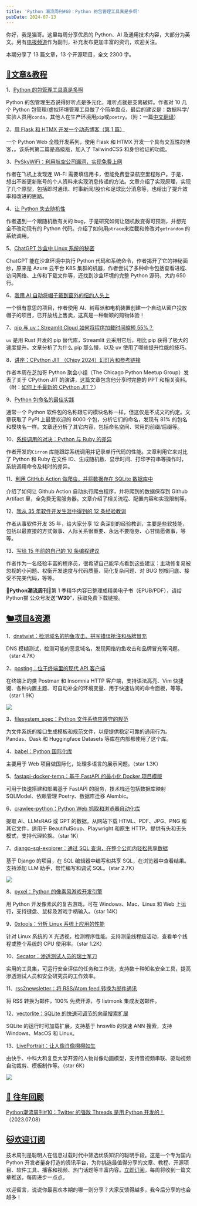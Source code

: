 ```yaml
---
title: 'Python 潮流周刊#60：Python 的包管理工具真是多啊'
pubDate: 2024-07-13
---
```


你好，我是猫哥。这里每周分享优质的 Python、AI 及通用技术内容，大部分为英文。另有[电报频道](https://t.me/pythontrendingweekly)作为副刊，补充发布更加丰富的资讯，欢迎关注。

本期分享了 13 篇文章，13 个开源项目，全文 2300 字。

## [🦄文章&教程](https://xiaobot.net/p/python_weekly)

1、[Python 的包管理工具真是多啊](https://dublog.net/blog/so-many-python-package-managers/)

Python 的包管理生态说得好听点是多元化，难听点就是支离破碎。作者对 10 几个 Python 包管理/虚拟环境管理工具做了个简单盘点，最后的建议是：数据科学/实验人员用`conda`，其他人在生产环境用`pip`或`poetry`。（附：一篇[中文翻译](https://juejin.cn/post/7389651690306338857)）

2、[用 Flask 和 HTMX 开发一个动态博客（第 1 篇）](https://devtoys.io/2024/06/30/building-a-dynamic-blog-with-flask-and-htmx/)

一个 Python Web 全栈开发系列，使用 Flask 和 HTMX 开发一个具有交互性的博客，。该系列第二篇是高级版，加入了 TailwindCSS 和身份验证的功能。

3、[PySkyWiFi：利用航空公司漏洞，实现免费上网](https://robertheaton.com/pyskywifi/)

作者在飞机上发现连 Wi-Fi 需要填信用卡，但能免费登录航空里程账户。于是，想出不断更新账号的个人资料来实现消息传递的方法。文章介绍了实现原理，实现了几个原型，包括即时通讯、时事新闻/股价和足球比分消息等，也给出了提升效率和改进的思路。

4、[让 Python 失去随机性](https://healeycodes.com/making-python-less-random)

作者遇到一个跟随机数有关的 bug，于是研究如何让随机数变得可预测，并想完全不改动现有的 Python 代码。介绍了如何用`ptrace`来拦截和修改对`getrandom` 的系统调用。

5、[ChatGPT 沙盒中 Linux 系统的秘密](https://incoherency.co.uk/blog/stories/chatgpt-linux.html)

ChatGPT 能在沙盒环境中执行 Python 代码和系统命令，作者揭开了它的神秘面纱，原来是 Azure 云平台 K8S 集群的机器，作者尝试了多种命令包括查看进程、访问网络、上传和下载文件等，还找到沙盒环境的完整 Python 源码，大约 650 行。

6、[我用 AI 自动将帽子戴到窗外的纽约人头上](https://dropofahat.zone/)

一个很有意思的项目，作者使用 AI、树莓派和电机装置创建一个自动从窗户投放帽子的项目，已开放线上售卖，这真是一种新颖的购物体验！

7、[pip 与 uv：Streamlit Cloud 如何将程序加载时间缩短 55%？](https://blog.streamlit.io/python-pip-vs-astral-uv/)

`uv` 是用 Rust 开发的 pip 替代库，Streamlit 云采用它后，相比 pip 获得了极大的速度提升。文章分析了为什么 pip 那么慢，以及 uv 使用了哪些提升性能的技巧。

8、[讲座：CPython JIT （Chipy 2024）幻灯片和参考链接](https://jeff.glass/post/chipyjit2024/)

作者本周在芝加哥 Python 聚会小组（The Chicago Python Meetup Group）发表了关于 CPython JIT 的演讲，这篇文章包含他分享时完整的 PPT 和相关资料。（附：[如何上手最新的 CPython JIT？](https://jeff.glass/post/try-cpython-jit/)）

9、[Python 包命名的最佳实践](https://joshcannon.me/2024/07/05/package-names.html)

通常一个 Python 软件包的名称跟它的模块名称一样，但这仅是不成文的约定。文章获取了 PyPI 上最受欢迎的 8000 个包，分析它们的命名，发现有 81% 的包名和模块名一样。文章还分析了其它内容，包括命名空间、常用的前缀/后缀等。

10、[系统调用的对决：Python 与 Ruby 的差异](https://blog.mattstuchlik.com/2024/07/07/syscall-showdown.html)

作者开发的`Cirron` 库能跟踪系统调用并记录单行代码的性能。文章利用它来对比了 Python 和 Ruby 在文件 IO、生成随机数、显示时间、打印字符串等操作时，系统调用命令及耗时的差异。

11、[利用 GitHub Action 做爬虫，并将数据存在 SQLite 数据库中](https://jerrynsh.com/how-i-saved-scraped-data-in-an-sqlite-database-on-github/)

介绍了如何让 Github Action 自动执行爬虫程序，并将爬到的数据保存到 Github Artifact 里，全免费无需服务器。文章介绍了相关流程、配置内容和实现限制等。

12、[我从 35 年软件开发生涯中得到的 12 条经验教训](https://dev.jimgrey.net/2024/07/03/lessons-learned-in-35-years-of-making-software)

作者从事软件开发 35 年，给大家分享 12 条深刻的经验教训，主要是些软技能，包括以最直接的方式做事、人际关系很重要、永远不要隐身、心甘情愿做事，等等。

13、[写给 15 年前的自己的 10 条编程建议](https://mbuffett.com/posts/programming-advice-younger-self/)

作者作为一名经验丰富的程序员，很希望自己能早点看到这些建议：主动修复易被忽视的小问题、权衡开发速度与代码质量、简化复杂问题、对 BUG 刨根问底、接受不完美代码，等等。

🎁**Python潮流周刊**🎁第 1 季精华内容已整理成精美电子书（EPUB/PDF），请给 Python猫 公众号发送“**W30**”，获取免费下载链接。

## [🐿️项目&资源](https://xiaobot.net/p/python_weekly)

1、[dnstwist：检测域名的钓鱼攻击、拼写错误抢注和品牌冒充](https://github.com/elceef/dnstwist)

DNS 模糊测试，检测可能的恶意域名，发现网络钓鱼攻击和品牌冒充等问题。（star 4.7K）

2、[posting：位于终端里的现代 API 客户端](https://github.com/darrenburns/posting)

在终端上的类 Postman 和 Insomnia HTTP 客户端，支持语法高亮、Vim 快捷键、各种内置主题、可自动补全的环境变量、用于快速访问的命令面板，等等。（star 1.9K）

![](https://img.pythoncat.top/2024-07-12_posting.png)

3、[filesystem_spec：Python 文件系统应遵守的规范](https://github.com/fsspec/filesystem_spec)

为文件系统的接口生成模板和规范文件，以便提供稳定可靠的通用行为。Pandas、Dask 和 Huggingface Datasets 等库在内部都使用了这个库。

4、[babel：Python 国际化库](https://github.com/python-babel/babel)

主要用于 Web 项目做国际化，处理多语言的展示问题。（star 1.3K）

5、[fastapi-docker-temp：基于 FastAPI 的最小化 Docker 项目模版](https://github.com/liseami/fastapi-docker-temp)

可用于快速搭建和部署基于 FastAPI 的服务，技术栈还包括数据库映射 SQLModel、依赖管理 Poetry、数据库迁移 Alembic。

6、[crawlee-python：Python Web 抓取和浏览器自动化库](https://github.com/apify/crawlee-python)

提取 AI、LLMsRAG 或 GPT 的数据。从网站下载 HTML、PDF、JPG、PNG 和其它文件，适用于 BeautifulSoup、Playwright 和原生 HTTP。提供有头和无头模式，支持代理轮换。（star 1K）

7、[django-sql-explorer：通过 SQL 查询，在整个公司内轻松共享数据](https://github.com/explorerhq/django-sql-explorer)

基于 Django 的项目，在 SQL 编辑器中编写和共享 SQL，在浏览器中查看结果。支持添加 LLM 助手，帮忙编写和调试 SQL。（star 2.7K）

![](https://img.pythoncat.top/django-sql-explorer.png)

8、[pyxel：Python 的像素风游戏开发引擎](https://github.com/kitao/pyxel)

用 Python 开发像素风的复古游戏，可在 Windows、Mac、Linux 和 Web 上运行，支持键盘、鼠标及游戏手柄输入。（star 14K）

9、[0xtools：分析 Linux 系统上应用的性能](https://github.com/tanelpoder/0xtools)

针对 Linux 系统的 X 光透视，检测程序性能。支持测量线程级活动，查看单个线程或整个系统的 CPU 使用率。（star 1.2K）

10、[Secator：渗透测试人员的瑞士军刀](https://github.com/freelabz/secator)

实用的工具集，可运行安全评估的任务和工作流，支持数十种知名安全工具，提高渗透测试人员和安全研究员的工作效率。

11、[rss2newsletter：将 RSS/Atom feed 转换为邮件通讯](https://github.com/ElliotKillick/rss2newsletter)

将 RSS 转换为邮件，100% 免费开源，与 listmonk 集成发送邮件。

12、[vectorlite：SQLite 的快速可调节的向量搜索扩展](https://github.com/1yefuwang1/vectorlite)

SQLite 的运行时可加载扩展，支持基于 hnswlib 的快速 ANN 搜索，支持 Windows、MacOS 和 Linux。

13、[LivePortrait：让人像肖像栩栩如生](https://github.com/KwaiVGI/LivePortrait)

由快手、中科大和复旦大学开源的人物肖像动画模型，支持音视频串联、驱动视频自动裁剪、模板制作等。（star 6K）

![](https://img.pythoncat.top/LivePortrait-showcase.gif)

## [🐧 往年回顾](https://xiaobot.net/p/python_weekly)

[Python潮流周刊#10：Twitter 的强敌 Threads 是用 Python 开发的！](https://pythoncat.top/posts/2023-07-08-weekly)（2023.07.08）

## [🐱欢迎订阅](https://xiaobot.net/p/python_weekly)

技术周刊是聪明人在信息过载时代中筛选优质知识的聪明手段。这是一个专为国内 Python 开发者量身打造的资讯平台，为你挑选最值得分享的文章、教程、开源项目、软件工具、播客和视频、热门话题等丰富内容。[立即订阅](https://xiaobot.net/p/python_weekly)，每周将收到一篇文章推送，每周进步一点点。

欢迎留言，说说你最喜欢本期的哪一则分享？大家反馈得越多，我今后分享的也会越多！